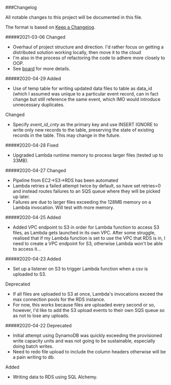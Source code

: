 ###Changelog

All notable changes to this project will be documented in this file.

The format is based on [Keep a Changelog](https://keepachangelog.com/en/1.0.0/).

#####2021-03-06
Changed
- Overhaul of project structure and direction. I'd rather focus on getting a distributed solution working locally,
then move it to the cloud
- I'm also in the process of refactoring the code to adhere more closely to OOP.
- See [board](https://github.com/aroussel-data/un_data_aggregator/projects/2) for more details.

#####2020-04-29
Added
- Use of temp table for writing updated data files to table as data_id (which I assumed was unique
  to a particular event record, can in fact change but still reference the same event, which IMO would introduce
  unnecessary duplicates.

Changed
- Specify *event_id_cnty* as the primary key and use INSERT IGNORE to write only new records
 to the table, preserving the state of existing records in the table. This may change in the future.

#####2020-04-28
Fixed
- Upgraded Lambda runtime memory to process larger files (tested up to 33MB).

#####2020-04-27
Changed
- Pipeline from EC2->S3->RDS has been automated
- Lambda retries a failed attempt twice by default, so have set retries=0 and instead routes failures to an SQS queue
  where they will be picked up later.
- Failures are due to larger files exceeding the 128MB memory on a Lambda invocation. Will test with more memory.


#####2020-04-25
Added
- Added VPC endpoint to S3 in order for Lambda function to access S3 files, as Lambda gets launched in its own VPC. After some struggle, realised that if my Lambda function is set to use the VPC that RDS is in, I need to create a
  VPC endpoint for S3, otherwise Lambda won't be able to access it...

#####2020-04-23
Added
- Set up a listener on S3 to trigger Lambda function when a csv is uploaded to S3. 

Deprecated
- If all files are uploaded to S3 at once, Lambda's invocations exceed the max connection pools for the RDS instance. 
- For now, this works because files are uploaded every second or so, however, I'd like to add the S3 upload events to 
their own SQS queue so as not to lose any uploads.

#####2020-04-22
Deprecated
- Initial attempt using DynamoDB was quickly exceeding the provisioned write capacity units
  and was not going to be sustainable, especially doing batch writes. 
- Need to redo file upload to include the column headers otherwise will be a pain writing to db.

Added
- Writing data to RDS using SQL Alchemy.




